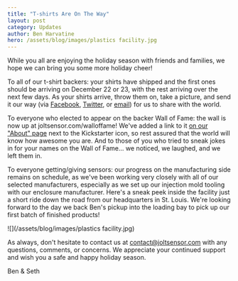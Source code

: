 ```yaml
---
title: "T-shirts Are On The Way"
layout: post
category: Updates
author: Ben Harvatine
hero: /assets/blog/images/plastics facility.jpg
---
```


While you all are enjoying the holiday season with friends and families, we hope we can bring you some more holiday cheer!

To all of our t-shirt backers: your shirts have shipped and the first ones should be arriving on December 22 or 23, with the rest arriving over the next few days. As your shirts arrive, throw them on, take a picture, and send it our way (via [Facebook](http://facebook.com/joltsensor), [Twitter](http://twitter.com/joltsensor), or [email](mailto:contact@joltsensor.com)) for us to share with the world.

To everyone who elected to appear on the backer Wall of Fame: the wall is now up at joltsensor.com/walloffame! We've added a link to it [on our "About" page](/about) next to the Kickstarter icon, so rest assured that the world will know how awesome you are. And to those of you who tried to sneak jokes in for your names on the Wall of Fame... we noticed, we laughed, and we left them in.

To everyone getting/giving sensors: our progress on the manufacturing side remains on schedule, as we've been working very closely with all of our selected manufacturers, especially as we set up our injection mold tooling with our enclosure manufacturer. Here's a sneak peek inside the facility just a short ride down the road from our headquarters in St. Louis. We're looking forward to the day we back Ben's pickup into the loading bay to pick up our first batch of finished products!

![](/assets/blog/images/plastics facility.jpg)

As always, don't hesitate to contact us at [contact@joltsensor.com](mailto:contact@joltsensor.com) with any questions, comments, or concerns. We appreciate your continued support and wish you a safe and happy holiday season.

Ben & Seth